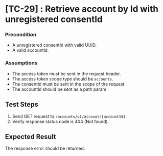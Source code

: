 # [TC-29] : Retrieve account by Id with unregistered consentId

### Precondition

* A unregistered consentId with valid UUID.
* A valid accountId.

### Assumptions

* The access token must be sent in the request header.
* The access token scope type should be `accounts`.
* The consentId must be sent in the scope of the request.
* The accountId should be sent as a path param.

## Test Steps

1. Send GET request to `/accounts/v1/account/{accountId}`.
2. Verify response status code is 404 (Not found).

## Expected Result

The response error should be returned.